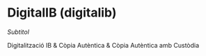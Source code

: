 # DigitalIB (digitalib)
 *Subtitol*

Digitalització IB &amp; Còpia Autèntica &amp; Còpia Autèntica amb Custòdia
